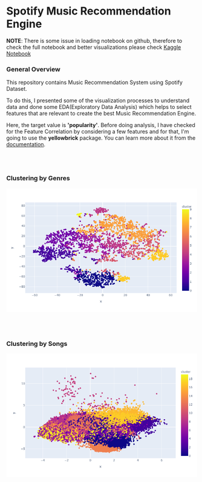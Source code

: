 # Spotify Music Recommendation Engine

**NOTE**: There is some issue in loading notebook on github, therefore to check the full notebook and better visualizations please check [Kaggle Notebook](https://www.kaggle.com/vatsalmavani/music-recommendation-system-using-spotify-dataset)

### General Overview

This repository contains Music Recommendation System using Spotify Dataset.

To do this, I presented some of the visualization processes to understand data and done some EDA(Exploratory Data Analysis) which helps to select features that are relevant to create the best Music Recommendation Engine.

Here, the target value is **'popularity'**. Before doing analysis, I have checked for the Feature Correlation by considering a few features and for that, I'm going to use the **yellowbrick** package. You can learn more about it from the [documentation](https://www.scikit-yb.org/en/latest/index.html).

<br></br>
### Clustering by Genres
![](https://github.com/vkmavani/Spotify-Music-Recommendation-Engine/blob/main/clustering%20by%20genres.png)

<br></br>
### Clustering by Songs
![](https://github.com/vkmavani/Spotify-Music-Recommendation-Engine/blob/main/clustering%20by%20songs.png)
